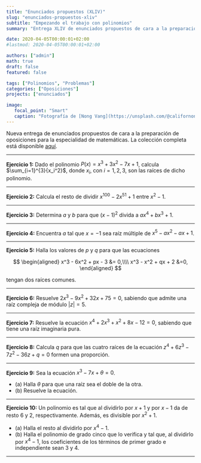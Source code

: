 ```yaml
---
title: "Enunciados propuestos (XLIV)"
slug: "enunciados-propuestos-xliv"
subtitle: "Empezando el trabajo con polinomios"
summary: "Entrega XLIV de enunciados propuestos de cara a la preparación de oposiciones en la especialidad de matemáticas."

date: 2020-04-05T00:00:01+02:00
#lastmod: 2020-04-05T00:00:01+02:00

authors: ["admin"]
math: true
draft: false
featured: false

tags: ["Polinomios", "Problemas"]
categories: ["Oposiciones"]
projects: ["enunciados"]

image:
   focal_point: "Smart"
   caption: "Fotografía de [Nong Vang](https://unsplash.com/@californong), disponible en [Unsplash](https://unsplash.com/photos/w5tI4WACAKo)."
---
```


Nueva entrega de enunciados propuestos de cara a la preparación de oposiciones para la especialidad de matemáticas. La colección completa está disponible [aquí](/courses/enunciados/).

---

**Ejercicio 1:** Dado el polinomio $P(x) = x^3 + 3x^2 - 7x + 1$, calcula $\sum_{i=1}^{3}{x_i^2}$, donde $x_i$, con $i=1,2,3$, son las raíces de dicho polinomio.

---

**Ejercicio 2:** Calcula el resto de dividir $x^{100} - 2x^{51} + 1$ entre $x^2-1$.

---

**Ejercicio 3:** Determina $a$ y $b$ para que $(x-1)^2$ divida a $ax^4 + bx^3 + 1$.

---

**Ejercicio 4:** Encuentra $a$ tal que $x=-1$ sea raíz múltiple de $x^5 - ax^2 - ax + 1$.

---

**Ejercicio 5:** Halla los valores de $p$ y $q$ para que las ecuaciones

$$
\begin{aligned}
x^3 - 6x^2 + px - 3 &= 0,\\\\ x^3 - x^2 + qx + 2 &=0,
\end{aligned}
$$

tengan dos raíces comunes.

---

**Ejercicio 6:** Resuelve $2x^3 - 9x^2 + 32x + 75 = 0$, sabiendo que admite una raíz compleja de módulo $|z| = 5$.

---

**Ejercicio 7:** Resuelve la ecuación $x^4 + 2x^3 + x^2 + 8x - 12 = 0$, sabiendo que tiene una raíz imaginaria pura.

---

**Ejercicio 8:** Calcula $q$ para que las cuatro raíces de la ecuación $z^4 + 6z^3 - 7z^2 - 36z + q = 0$ formen una proporción.

---

**Ejercicio 9:** Sea la ecuación $x^3 - 7x + \theta = 0$.

- (a) Halla $\theta$ para que una raíz sea el doble de la otra.
- (b) Resuelve la ecuación.

---

**Ejercicio 10:** Un polinomio es tal que al dividirlo por $x+1$ y por $x-1$ da de resto $6$ y $2$, respectivamente. Además, es divisible por $x^2+1$.

- (a) Halla el resto al dividirlo por $x^4-1$.
- (b) Halla el polinomio de grado cinco que lo verifica y tal que, al dividirlo por $x^4-1$, los coeficientes de los términos de primer grado e independiente sean $3$ y $4$.

---
